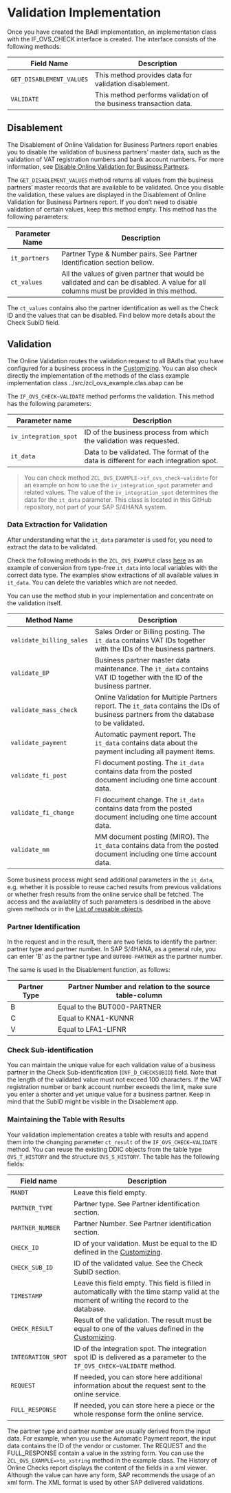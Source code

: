 # Validation Implementation
Once you have created the BAdI implementation, an implementation class with the IF_OVS_CHECK interface is created. The interface consists of the following methods:


| Field Name | Description |
| ----------- | ----------- |
| `GET_DISABLEMENT_VALUES` | This method provides data for validation disablement. |
| `VALIDATE` | This method performs validation of the business transaction data.  |

## Disablement
The Disablement of Online Validation for Business Partners report enables you to disable the validation of business partners' master data, such as the validation of VAT registration numbers and bank account numbers.
For more information, see [Disable Online Validation for Business Partners](https://help.sap.com/docs/SAP_S4HANA_ON-PREMISE/b2d44c1091094b5a810c2a879ee95522/596ce9e9a01244eb87d47611996e3769.html). 

The `GET_DISABLEMENT_VALUES` method returns all values from the business partners’ master records that are available to be validated. Once you disable the validation, these values are displayed in the Disablement of Online Validation for Business Partners report. If you don’t need to disable validation of certain values, keep this method empty. 
This method has the following parameters:

| Parameter Name | Description |
| ----------- | ----------- |
| `it_partners` | Partner Type & Number pairs. See Partner Identification section bellow. |
| `ct_values`   | All the values of given partner that would be validated and can be disabled. A value for all columns must be provided in this method. |

The `ct_values` contains also the partner identification as well as the Check ID and the values that can be disabled. 
Find below more details about the Check SubID field. 


## Validation
The Online Validation routes the validation request to all BAdIs that you have configured for a business process in the  [Customizing](Customizing.md).
You can also check directly the implementation of the methods of the class
  example implementation class ../src/zcl_ovs_example.clas.abap can be

The `IF_OVS_CHECK~VALIDATE` method performs the validation. This method has the following parameters: 

| Parameter name | Description |
| ----------- | ----------- |
| `iv_integration_spot` | ID of the business process from which the validation was requested. |
| `it_data` | Data to be validated. The format of the data is different for each integration spot. |


> You can check method `ZCL_OVS_EXAMPLE->if_ovs_check~validate` for an example on how to use the `iv_integration_spot` parameter and related values.
> The value of the `iv_integration_spot` determines the data for the `it_data` parameter. This class is located in this GitHub repository, not part of your SAP S/4HANA system. 

### Data Extraction for Validation
After understanding what the `it_data` parameter is used for, you need to extract the data to be validated.

Check the following methods in the `ZCL_OVS_EXAMPLE` class [here](../src/zcl_ovs_example.clas.abap) as an example of conversion from type-free `it_data` into local variables with the correct data type. The examples show extractions of all available values in `it_data`. You can delete the variables which are not needed. 

You can use the method stub in your implementation and concentrate on the validation itself. 

| Method Name | Description |
| ----------- | ----------- |
| `validate_billing_sales` | Sales Order or Billing posting. The `it_data` contains VAT IDs together with the IDs of the business partners. |
| `validate_BP` | Business partner master data maintenance. The `it_data` contains VAT ID together with the ID of the business partner.  |
| `validate_mass_check` | Online Validation for Multiple Partners report. The `it_data` contains the IDs of business partners from the database to be validated. |
| `validate_payment` | Automatic payment report. The `it_data` contains data about the payment including all payment items. |
| `validate_fi_post` | FI document posting. The `it_data` contains data from the posted document including one time account data. |
| `validate_fi_change` | FI document change. The `it_data` contains data from the posted document including one time account data. |
| `validate_mm` | MM document posting (MIRO). The `it_data` contains data from the posted document including one time account data.  |

Some business process might send additional parameters in the `it_data`, e.g. whether it is possible to reuse cached results from previous validations or whether fresh results from the online service shall be fetched. The access and the availablity of such parameters is desdribed in the above given methods or in the [List of reusable objects](ReusableObjects.md). 

### Partner Identification
In the request and in the result, there are two fields to identify the partner: partner type and partner number. 
In SAP S/4HANA, as a general rule, you can enter 'B' as the partner type and `BUT000-PARTNER` as the partner number.

The same is used in the Disablement function, as follows:

| Partner Type | Partner Number and relation to the source table-column |
| ----------- | ----------- |
| B | Equal to the BUT000-PARTNER |
| C | Equal to KNA1-KUNNR |
| V | Equal to LFA1-LIFNR |

### Check Sub-identification
You can maintain the unique value for each validation value of a business partner in the Check Sub-identification (`OVF_D_CHECKSUBID`) field.
Note that the length of the validated value must not exceed 100 characters. If the VAT registration number or bank account number exceeds the limit, make sure you enter a shorter and yet unique value for a business partner. Keep in mind that the SubID might be visible in the Disablement app. 

### Maintaining the Table with Results
Your validation implementation creates a table with results and append them into the changing parameter `ct_result` of the `IF_OVS_CHECK~VALIDATE` method.
You can reuse the existing DDIC objects from the table type `OVS_T_HISTORY` and the structure `OVS_S_HISTORY`. 
The table has the following fields: 

| Field name | Description |
| ----------- | ----------- |
| `MANDT`  | Leave this field empty. |
| `PARTNER_TYPE`  | Partner type. See Partner identification section. |
| `PARTNER_NUMBER`  | Partner Number. See Partner identification section. |
| `CHECK_ID` | ID of your validation. Must be equal to the ID defined in the [Customizing](Customizing.md). |
| `CHECK_SUB_ID`  | ID of the validated value. See the Check SubID section. |
| `TIMESTAMP`  | Leave this field empty. This field is filled in automatically with the time stamp valid at the moment of writing the record to the database.  |
| `CHECK_RESULT`  | Result of the validation. The result must be equal to one of the values defined in the [Customizing](Customizing.md). |
| `INTEGRATION_SPOT` | ID of the integration spot. The integration spot ID is delivered as a parameter to the `IF_OVS_CHECK~VALIDATE` method. |
| `REQUEST` | If needed, you can store here additional information about the request sent to the online service. | 
| `FULL_RESPONSE` | If needed, you can store here a piece or the whole response form the online service. |

The partner type and partner number are usually derived from the input data. For example, when you use the Automatic Payment report, the input data contains the ID of the vendor or customer. 
The REQUEST and the FULL_RESPONSE contain a value in the xstring form. You can use the `ZCL_OVS_EXAMPLE=>to_xstring` method in the example class. The History of Online Checks report displays the content of the fields in a xml viewer. Although the value can have any form, SAP recommends the usage of an xml form. The XML format is used by other SAP delivered validations. 

<!--
This info shall be published once the way how the BAdIs are called is changed. Currently it is planned for the future. 

## Exceptional states
It might happen that the validation cannot be started or successfully finished. You can either return a dedicated Check Result code for a such situation or you can stop further validations. 
-->
